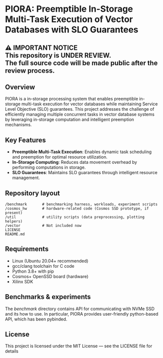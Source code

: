 
# PIORA: Preemptible In-Storage Multi-Task Execution of Vector Databases with SLO Guarantees

⚠️ **IMPORTANT NOTICE**  
This repository is **UNDER REVIEW**.  
The full source code will be made public after the review process.
---

## Overview
PIORA is a in-storage processing system that enables preemptible in-storage multi-task execution for vector databases while maintaining Service Level Objective (SLO) guarantees.
This project addresses the challenge of efficiently managing multiple concurrent tasks in vector database systems by leveraging in-storage computation and intelligent preemption mechanisms.

## Key Features

- **Preemptible Multi-Task Execution**: Enables dynamic task scheduling and preemption for optimal resource utilization.
- **In-Storage Computing**: Reduces data movement overhead by performing computations in storage.
- **SLO Guarantees**: Maintains SLO guarantees through intelligent resource management.

## Repository layout
```
/benchmark       # benchmarking harness, workloads, experiment scripts
/cosmos_hw       # hardware-related code (Cosmos SSD prototype, if present)
/util            # utility scripts (data preprocessing, plotting helpers)
/vector          # Not included now
LICENSE
README.md
```

## Requirements
- Linux (Ubuntu 20.04+ recommended)
- gcc/clang toolchain for C code
- Python 3.8+ with pip
- Cosmos+ OpenSSD board (hardware)
- Xilinx SDK

## Benchmarks & experiments

The _benchmark_ directory contains API for communicating with NVMe SSD and its how to use.
In particular, PIORA provides user-friendly python-based API, which has been pybinded.

## License

This project is licensed under the MIT License — see the LICENSE file for details